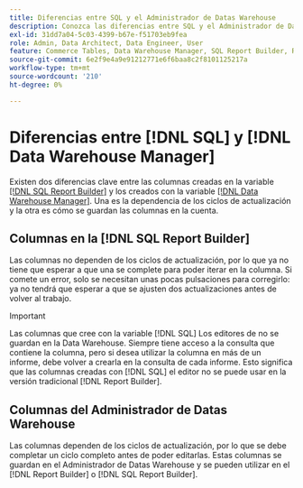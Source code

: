 ```yaml
---
title: Diferencias entre SQL y el Administrador de Datas Warehouse
description: Conozca las diferencias entre SQL y el Administrador de Datas Warehouse.
exl-id: 31dd7a04-5c03-4399-b67e-f51703eb9fea
role: Admin, Data Architect, Data Engineer, User
feature: Commerce Tables, Data Warehouse Manager, SQL Report Builder, Reports
source-git-commit: 6e2f9e4a9e91212771e6f6baa8c2f8101125217a
workflow-type: tm+mt
source-wordcount: '210'
ht-degree: 0%

---
```


# Diferencias entre [!DNL SQL] y [!DNL Data Warehouse Manager]

Existen dos diferencias clave entre las columnas creadas en la variable [[!DNL SQL Report Builder]](../dev-reports/sql-rpt-bldr.md) y los creados con la variable [[!DNL Data Warehouse Manager]](../data-warehouse-mgr/creating-calculated-columns.md). Una es la dependencia de los ciclos de actualización y la otra es cómo se guardan las columnas en la cuenta.

## Columnas en la [!DNL SQL Report Builder]

Las columnas no dependen de los ciclos de actualización, por lo que ya no tiene que esperar a que una se complete para poder iterar en la columna. Si comete un error, solo se necesitan unas pocas pulsaciones para corregirlo: ya no tendrá que esperar a que se ajusten dos actualizaciones antes de volver al trabajo.

>[!IMPORTANT]
>
>Las columnas que cree con la variable [!DNL SQL] Los editores de no se guardan en la Data Warehouse. Siempre tiene acceso a la consulta que contiene la columna, pero si desea utilizar la columna en más de un informe, debe volver a crearla en la consulta de cada informe. Esto significa que las columnas creadas con [!DNL SQL] el editor no se puede usar en la versión tradicional [!DNL Report Builder].

## Columnas del Administrador de Datas Warehouse

Las columnas dependen de los ciclos de actualización, por lo que se debe completar un ciclo completo antes de poder editarlas. Estas columnas se guardan en el Administrador de Datas Warehouse y se pueden utilizar en el [!DNL Report Builder] o [!DNL SQL Report Builder].
